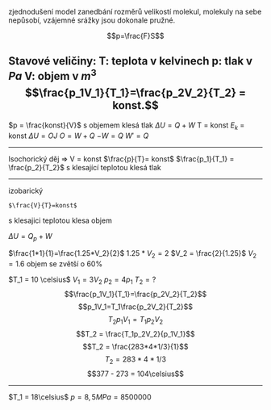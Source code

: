 zjednodušení model
zanedbání rozměrů velikostí molekul, molekuly na sebe nepůsobí, vzájemné srážky jsou dokonale pružné.

$$p=\frac{F}S$$

Stavové veličiny:
T: teplota v kelvinech
p: tlak v $Pa$
V: objem v $m^3$
$$\frac{p_1V_1}{T_1}=\frac{p_2V_2}{T_2} = konst.$$
---

$p = \frac{konst}{V}$
s objemem klesá tlak
$\Delta U = Q+W$
T = konst
$E_k$ = konst
$\Delta U = OJ$
$O = W+Q$
$-W = Q$
$W' = Q$

---

Isochorický děj => V = konst
$\frac{p}{T}= konst$
$\frac{p_1}{T_1} = \frac{p_2}{T_2}$
s klesající teplotou klesá tlak

---

izobarický

	$\frac{V}{T}=konst$ 

s klesajici teplotou klesa objem

$\Delta U = Q_p+ W$





$\frac{1*1}{1}=\frac{1.25*V_2}{2}$
$1.25*V_2=2$
$V_2 = \frac{2}{1.25}$
$V_2=1.6$
objem se zvětší o 60%

$T_1 = 10 \celsius$
$V_1 = 3V_2$
$p_2 = 4p_1$
$T_2=  ?$
$$\frac{p_1V_1}{T_1}=\frac{p_2V_2}{T_2}$$
$$p_1V_1=T_1\frac{p_2V_2}{T_2}$$
$$T_2p_1V_1=T_1p_2V_2$$
$$T_2 = \frac{T_1p_2V_2}{p_1V_1}$$
$$T_2 = \frac{283*4*1/3}{1}$$
$$T_2 = 283*4*1/3$$
$$377 - 273 = 104\celsius$$

---


$T_1 = 18\celsius$
$p = 8,5MPa = 8 500 000$